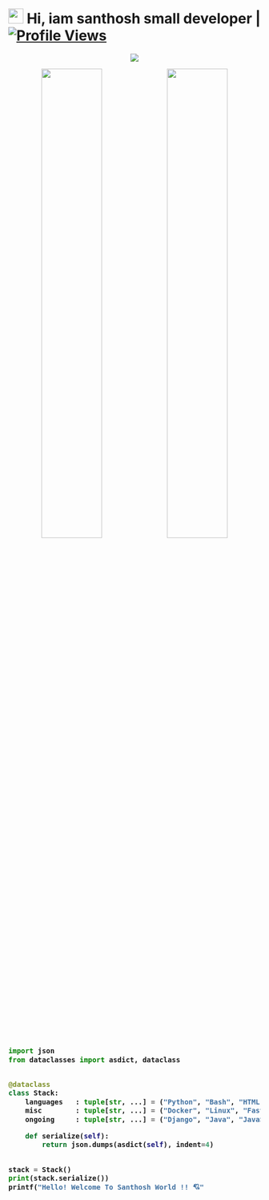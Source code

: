 
# <img src="https://raw.githubusercontent.com/MartinHeinz/MartinHeinz/master/wave.gif" width="30px"> Hi, iam santhosh small developer | [![Profile Views](https://gpvc.arturio.dev/Santhuvcrepos)](https://github.com/Santhuvcrepos/Santhuvcrepos)

<p align="center">
  <a href="https://t.me/santhu_music_bot"><img src="https://user-images.githubusercontent.com/77770753/117139498-f081c400-adc9-11eb-9aaf-f895a54ecc67.gif"></a>
    </p>
<p align="center">
    <img
        width="49%"
        src="https://github-readme-stats.vercel.app/api?username=Santhuvcrepos&count_private=true&include_all_commits=true&show_icons=true&theme=tokyonight&custom_title=GitHub+Stats"
    />
    <img
        width="49%"
        src="https://github-readme-streak-stats.herokuapp.com?user=Santhuvcrepos&theme=tokyonight"
    />
</p>

<h3>
    
```python
​
import json
from dataclasses import asdict, dataclass


@dataclass
class Stack:
    languages   : tuple[str, ...] = ("Python", "Bash", "HTML", "CSS")
    misc        : tuple[str, ...] = ("Docker", "Linux", "FastAPI")
    ongoing     : tuple[str, ...] = ("Django", "Java", "JavaScript")

    def serialize(self):
        return json.dumps(asdict(self), indent=4)


stack = Stack()
print(stack.serialize())
printf("Hello! Welcome To Santhosh World !! 💘"
​

```
</h3>
